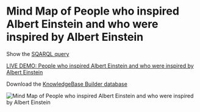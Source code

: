 # Mind Map of People who inspired Albert Einstein and who were inspired by Albert Einstein

Show the [SQARQL query](./AlbertEinstein.sparql)

[LIVE DEMO: People who inspired Albert Einstein and who were inspired by Albert Einstein](https://inforapid.org/webapp/webapp.php?shareddb=orfOOSsmR6td01jqvSms2HZUgCBh4sDeFp6KfUceqCfHloPBEyIMmr68PptTUelSsHvSoaHYEwQ3evbkzwhD7UxoXfNoJAdz)

Download the [KnowledgeBase Builder database](./AlbertEinstein.kdb)

![Mind Map of People who inspired Albert Einstein and who were inspired by Albert Einstein](AlbertEinstein.gif?raw=true "Mind Map of People who inspired Albert Einstein and who were inspired by Albert Einstein")
